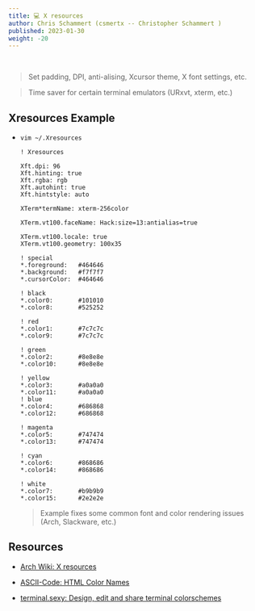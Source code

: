 ```yaml
---
title: 💻 X resources
author: Chris Schammert (csmertx -- Christopher Schammert )
published: 2023-01-30
weight: -20
---
```


<!-- The content of this website was written by Christopher Schammert aka Chris Schammert -->

<br />

> Set padding, DPI, anti-alising, Xcursor theme, X font settings, etc.

> Time saver for certain terminal emulators (URxvt, xterm, etc.)

## Xresources Example

- ```vim ~/.Xresources```

    ```
    ! Xresources
        
    Xft.dpi: 96
    Xft.hinting: true
    Xft.rgba: rgb
    Xft.autohint: true
    Xft.hintstyle: auto

    XTerm*termName: xterm-256color

    XTerm.vt100.faceName: Hack:size=13:antialias=true

    XTerm.vt100.locale: true
    XTerm.vt100.geometry: 100x35

    ! special
    *.foreground:   #464646
    *.background:   #f7f7f7
    *.cursorColor:  #464646

    ! black
    *.color0:       #101010
    *.color8:       #525252

    ! red
    *.color1:       #7c7c7c
    *.color9:       #7c7c7c

    ! green
    *.color2:       #8e8e8e
    *.color10:      #8e8e8e

    ! yellow
    *.color3:       #a0a0a0
    *.color11:      #a0a0a0
    ! blue
    *.color4:       #686868
    *.color12:      #686868

    ! magenta
    *.color5:       #747474
    *.color13:      #747474

    ! cyan
    *.color6:       #868686
    *.color14:      #868686

    ! white
    *.color7:       #b9b9b9
    *.color15:      #2e2e2e
    ```

    > Example fixes some common font and color rendering issues (Arch, Slackware, etc.)

## Resources

- [Arch Wiki: X resources](https://wiki.archlinux.org/title/X_resources)

- [ASCII-Code: HTML Color Names](https://www.ascii-code.com/html-color-names)

- [terminal.sexy: Design, edit and share terminal colorschemes](https://terminal.sexy/)